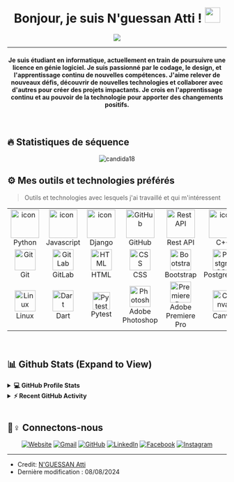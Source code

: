

<h1 align="center">Bonjour, je suis N'guessan Atti ! <img src="https://media.giphy.com/media/hvRJCLFzcasrR4ia7z/giphy.gif" width="35"></h1>

<p align="center">
  <a href="https://github.com/DenverCoder1/readme-typing-svg"><img src="https://readme-typing-svg.herokuapp.com?lines=Étudiant+en+informatique;Développeur+Web+et+Mobile+Full+Stack;Designer%20graphique;Monteur%20vidéo&center=true&width=500&height=50"></a>
</p>


<hr/>
<h4 align="center">Je suis étudiant en informatique, actuellement en train de poursuivre une licence en génie logiciel. Je suis passionné par le codage, le design, et l'apprentissage continu de nouvelles compétences. J'aime relever de nouveaux défis, découvrir de nouvelles technologies et collaborer avec d'autres pour créer des projets impactants. Je crois en l'apprentissage continu et au pouvoir de la technologie pour apporter des changements positifs.</h4>
<br>

## 🔥 Statistiques de séquence
<p align="center"><img src="https://github-readme-streak-stats.herokuapp.com/?user=candida18&theme=algolia" alt="candida18"  /></p>


## ⚙️ Mes outils et technologies préférés 

> Outils et technologies avec lesquels j'ai travaillé et qui m'intéressent

<div align="center">
  <table>
    <tr>
      <td align="center" width="96">
        <a href="#macropower-tech">
          <img src="https://techstack-generator.vercel.app/python-icon.svg" alt="icon" width="65" height="65" />
        </a>
        <br>Python
      </td>
      <td align="center" width="96">
          <img src="https://techstack-generator.vercel.app/js-icon.svg" alt="icon" width="65" height="65" />
        <br>Javascript
      </td>
      <td align="center" width="96">
          <img src="https://techstack-generator.vercel.app/django-icon.svg" alt="icon" width="65" height="65" />
        <br>Django
      </td>
      <td align="center" width="96">
          <img src="https://techstack-generator.vercel.app/github-icon.svg" width="65" height="65" alt="GitHub" />
        <br>GitHub
      </td>
      <td align="center" width="96">
          <img src="https://techstack-generator.vercel.app/restapi-icon.svg" width="65" height="65" alt="Rest API" />
        <br>Rest API
      </td>
      <td align="center" width="96">
          <img src="https://techstack-generator.vercel.app/cpp-icon.svg" alt="icon" width="65" height="65" />
        <br>C++
      </td>
    </tr>
    <tr>
      <td align="center" width="96">
          <img src="https://skillicons.dev/icons?i=git" width="48" height="48" alt="Git" />
        <br>Git
      </td>
      <td align="center"  width="96">
          <img src="https://skillicons.dev/icons?i=gitlab" width="48" height="48" alt="GitLab" />
        <br>GitLab
      </td>
      <td align="center"  width="96">
          <img src="https://skillicons.dev/icons?i=html" width="48" height="48" alt="HTML" />
        <br>HTML
      </td>
      <td align="center" width="96">
          <img src="https://skillicons.dev/icons?i=css" width="48" height="48" alt="CSS" />
        <br>CSS
      </td>
      <td align="center"  width="96">
          <img src="https://skillicons.dev/icons?i=bootstrap" width="48" height="48" alt="Bootstrap" />
        <br>Bootstrap
      </td>
      <td align="center" width="96">
          <img src="https://skillicons.dev/icons?i=postgres" width="48" height="48" alt="PostgreSQL" />
        <br>PostgreSQL
      </td>
    </tr>
    <tr>
      <td align="center" width="96">
          <img src="https://skillicons.dev/icons?i=linux" width="48" height="48" alt="Linux" />
        <br>Linux
      </td>
      <td align="center" width="96">
          <img src="https://skillicons.dev/icons?i=dart" width="48" height="48" alt="Dart" />
        <br>Dart
      </td>
      <td align="center" width="96">
          <img src="https://bruhin.software/img/logos/pytest.svg" width="40" height="40" alt="Pytest" />
        <br>Pytest
      </td>
      <td align="center" width="96">
          <img src="https://skillicons.dev/icons?i=ps" width="48" height="48" alt="Photoshop" />
        <br>Adobe Photoshop
      </td>
      <td align="center" width="96">
          <img src="https://skillicons.dev/icons?i=premiere" width="48" height="48" alt="Premiere Pro" />
        <br>Adobe Premiere Pro
      </td>
      <td align="center" width="96">
          <img src="https://upload.wikimedia.org/wikipedia/commons/thumb/0/0b/Canva_Logo.svg/1280px-Canva_Logo.svg.png" width="48" height="48" alt="Canva" />
        <br>Canva
      </td>
    </tr>
  </table>
</div>




<br/>

## 📊 Github Stats (Expand to View) 


<details> 
  <summary><b>💻 GitHub Profile Stats</b></summary>
  <br/>
  <p align="center">
    <a href="https://github.com/anuraghazra/github-readme-stats"><img alt="Candida's Github Stats" src="https://github-readme-stats.vercel.app/api?username=candida18&show_icons=true&count_private=true&theme=algolia" height="192px"/></a>
<br/>
  &nbsp;
	  <img src="https://github-readme-stats.vercel.app/api/top-langs?username=candida18&show_icons=true&locale=en&layout=compact&theme=algolia" alt="candida18" height="192px"/>
  <br/>
  <b>Note:</b> Top languages is only a metric of the languages my public code consists of and doesn't reflect experience or skill level.
  </p>
</details>


<details>
  <summary><b>⚡ Recent GitHub Activity</b></summary>
  <br/>
   <a href="https://github.com/salomondiei08"><img alt="Salomon's Activity Graph" src="https://activity-graph.herokuapp.com/graph?username=candida18&custom_title=Candida%20Noronha's%20Contribution%20Graph&theme=react-dark" /></a>
  <br/>

</details>

<br/>

## 🙋♀ Connectons-nous
<p align="center">
  <a href="https://salomondiei08.github.io/CV-Test/"><img src="https://img.icons8.com/bubbles/50/000000/web.png" alt="Website"/></a>
	<a href="mailto:nguessanlandry216@gmail.com"><img src="https://img.icons8.com/bubbles/50/000000/gmail.png" alt="Gmail"/></a>
	<a href="https://github.com/Dezz1545"><img src="https://img.icons8.com/bubbles/50/000000/github.png" alt="GitHub"/></a>
	<a href="https://www.linkedin.com/in/atti-donald-n-guessan-510307294/"><img src="https://img.icons8.com/bubbles/50/000000/linkedin.png" alt="LinkedIn"/></a>
	<a href="https://www.facebook.com/profile.php?id=100077201075767"><img src="https://img.icons8.com/bubbles/50/000000/facebook-new.png" alt="Facebook"/></a>
	<a href="https://www.instagram.com/t_i_t_o_45/"><img src="https://img.icons8.com/bubbles/50/000000/instagram.png" alt="Instagram"/></a>

	
</p>

<hr/>

* Credit: [N'GUESSAN Atti](https://github.com/Dezz1545)
* Dernière modification : 08/08/2024








